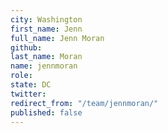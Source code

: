 ```yaml
---
city: Washington
first_name: Jenn
full_name: Jenn Moran
github: 
last_name: Moran
name: jennmoran
role: 
state: DC
twitter: 
redirect_from: "/team/jennmoran/"
published: false
---
```



